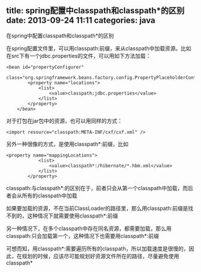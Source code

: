 title: spring配置中classpath和classpath*的区别
date: 2013-09-24 11:11
categories: java 
---
在spring中配置classpath和classpath\*的区别
<!--more-->

在spring配置文件里，可以用classpath:前缀，来从classpath中加载资源。比如在src下有一个jdbc.properties的文件，可以用如下方法加载：

```
<bean id="propertyConfigurer"
		class="org.springframework.beans.factory.config.PropertyPlaceholderConfigurer">
		<property name="locations">
			<list>
				<value>classpath:jdbc.properties</value>
			</list>
		</property>
	</bean>
```

对于打包在jar包中的资源，也可以用同样的方式：

```
<import resource="classpath:META-INF/cxf/cxf.xml" />
```

另外一种很像的方式，是使用classpath\*:前缀，比如

```
<property name="mappingLocations">
			<list>
				<value>classpath*:/hibernate/*.hbm.xml</value>
			</list>
		</property>
```

classpath:与classpath\*:的区别在于，前者只会从第一个classpath中加载，而后者会从所有的classpath中加载 

如果要加载的资源，不在当前ClassLoader的路径里，那么用classpath:前缀是找不到的，这种情况下就需要使用classpath\*:前缀 

另一种情况下，在多个classpath中存在同名资源，都需要加载，那么用classpath:只会加载第一个，这种情况下也需要用classpath\*:前缀 

可想而知，用classpath\*:需要遍历所有的classpath，所以加载速度是很慢的，因此，在规划的时候，应该尽可能规划好资源文件所在的路径，尽量避免使用classpath\*